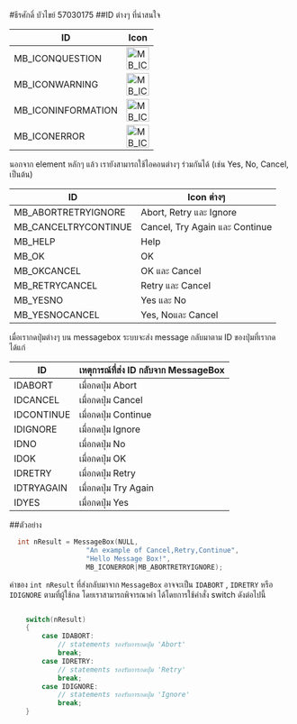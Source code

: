 #ธีรศักดิ์ บัวไขย์ 57030175
##ID ต่างๆ ที่น่าสนใจ

ID  | Icon
---|---
MB_ICONQUESTION | <img src="http://www.win32developer.com/images/iconquestion.jpg" alt="MB_ICONQUESTION" width="40" height="40">
MB_ICONWARNING |  <img src="http://www.win32developer.com/images/iconwarning.jpg" alt="MB_ICONWARNING" width="40" height="40">  
MB_ICONINFORMATION | <img src="http://www.win32developer.com/images/iconinformation.jpg" alt="MB_ICONINFORMATION" width="40" height="40"> 
MB_ICONERROR | <img src="http://www.win32developer.com/images/iconerror.jpg" alt="MB_ICONERROR" width="40" height="40"> 

นอกจาก element หลักๆ แล้ว เรายังสามารถใช้ไอคอนต่างๆ ร่วมกันได้  (เช่น Yes, No, Cancel, เป็นต้น)

ID  | Icon ต่างๆ 
---|---
MB_ABORTRETRYIGNORE | Abort, Retry และ Ignore
MB_CANCELTRYCONTINUE | Cancel, Try Again และ Continue
MB_HELP | Help
MB_OK | OK
MB_OKCANCEL | OK และ  Cancel
MB_RETRYCANCEL | Retry และ  Cancel
MB_YESNO | Yes และ No
MB_YESNOCANCEL | Yes, Noและ Cancel


เมื่อเรากดปุ่มต่างๆ บน messagebox ระบบจะส่ง message กลับมาตาม ID ของปุ่มที่เรากด ได้แก่

ID  |  เหตุการณ์ที่ส่ง ID กลับจาก MessageBox 
---|---
IDABORT | เมื่อกดปุ่ม Abort
IDCANCEL | เมื่อกดปุ่ม Cancel  
IDCONTINUE | เมื่อกดปุ่ม Continue 
IDIGNORE | เมื่อกดปุ่ม Ignore 
IDNO | เมื่อกดปุ่ม No 
IDOK | เมื่อกดปุ่ม OK 
IDRETRY | เมื่อกดปุ่ม Retry 
IDTRYAGAIN | เมื่อกดปุ่ม Try Again
IDYES | เมื่อกดปุ่ม Yes

##ตัวอย่าง
```c 
  int nResult = MessageBox(NULL,
                   "An example of Cancel,Retry,Continue",
                   "Hello Message Box!",
                   MB_ICONERROR|MB_ABORTRETRYIGNORE);
```
ค่าของ <code>int nResult</code> ที่ส่งกลับมาจาก <code>MessageBox</code> อาจจะเป็น <code>IDABORT</code> ,  <code>IDRETRY</code> หรือ <code>IDIGNORE</code> ตามที่ผู้ใช้กด โดยเราสามารถพิจารณาค่า ได้โดยการใช้คำสั่ง switch ดังต่อไปนี้

```c 

	switch(nResult)
	{
		case IDABORT:
			// statements รองรับการกดปุ่ม 'Abort' 
			break;
		case IDRETRY:
			// statements รองรับการกดปุ่ม 'Retry'  
			break;
		case IDIGNORE:
			// statements รองรับการกดปุ่ม 'Ignore' 
			break;
	}
```
 
 
